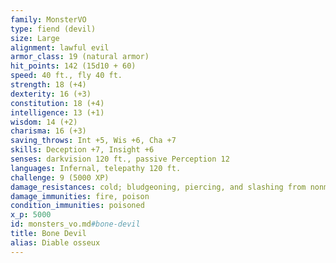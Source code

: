 ```yaml
---
family: MonsterVO
type: fiend (devil)
size: Large
alignment: lawful evil
armor_class: 19 (natural armor)
hit_points: 142 (15d10 + 60)
speed: 40 ft., fly 40 ft.
strength: 18 (+4)
dexterity: 16 (+3)
constitution: 18 (+4)
intelligence: 13 (+1)
wisdom: 14 (+2)
charisma: 16 (+3)
saving_throws: Int +5, Wis +6, Cha +7
skills: Deception +7, Insight +6
senses: darkvision 120 ft., passive Perception 12
languages: Infernal, telepathy 120 ft.
challenge: 9 (5000 XP)
damage_resistances: cold; bludgeoning, piercing, and slashing from nonmagical attacks that aren't silvered
damage_immunities: fire, poison
condition_immunities: poisoned
x_p: 5000
id: monsters_vo.md#bone-devil
title: Bone Devil
alias: Diable osseux
---
```


